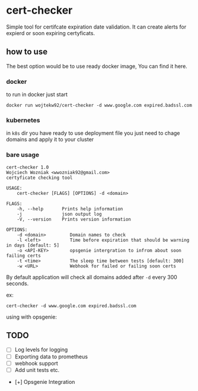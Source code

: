 # cert-checker
Simple tool for certifcate expiration date validation. It can create alerts for expierd or soon expiring certyficats.

## how to use
The best option would be to use ready docker image, You can find it here.

### docker
to run in docker just start
```
docker run wojtekw92/cert-checker -d www.google.com expired.badssl.com
```

### kubernetes

in `k8s` dir you have ready to use deployment file you just need to chage domains and apply it to your cluster

### bare usage

```
cert-checker 1.0
Wojciech Wozniak <wwozniak92@gmail.com>
certyficate checking tool

USAGE:
    cert-checker [FLAGS] [OPTIONS] -d <domain>

FLAGS:
    -h, --help       Prints help information
    -j               json output log
    -V, --version    Prints version information

OPTIONS:
    -d <domain>         Domain names to check
    -l <left>           Time before expiration that should be warning in days [default: 5]
    -o <API-KEY>        opsgenie intergration to infrom about soon failing certs
    -t <time>           The sleep time between tests [default: 300]
    -w <URL>            Webhook for failed or failing soon certs
```
By default application will check all domains added after `-d` every 300 seconds.

ex:
```
cert-checker -d www.google.com expired.badssl.com
```

using with opsgenie:




## TODO

- [ ] Log levels for logging
- [ ] Exporting data to prometheus
- [ ] webhook support
- [ ] Add unit tests etc.
- [+] Opsgenie Integration
